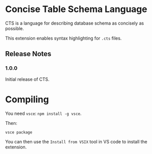 # Concise Table Schema Language

CTS is a language for describing database schema as concisely as possible.

This extension enables syntax highlighting for `.cts` files.

## Release Notes

### 1.0.0

Initial release of CTS.

# Compiling

You need `vsce`: `npm install -g vsce`.

Then:

```bash
vsce package
```

You can then use the `Install from VSIX` tool in VS code to install the extension.